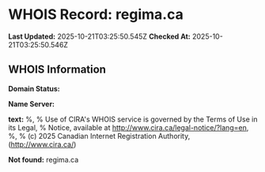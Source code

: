 # WHOIS Record: regima.ca

**Last Updated:** 2025-10-21T03:25:50.545Z
**Checked At:** 2025-10-21T03:25:50.546Z

## WHOIS Information

**Domain Status:** 

**Name Server:** 

**text:** %, % Use of CIRA's WHOIS service is governed by the Terms of Use in its Legal, % Notice, available at http://www.cira.ca/legal-notice/?lang=en, %, % (c) 2025 Canadian Internet Registration Authority, (http://www.cira.ca/)

**Not found:** regima.ca

